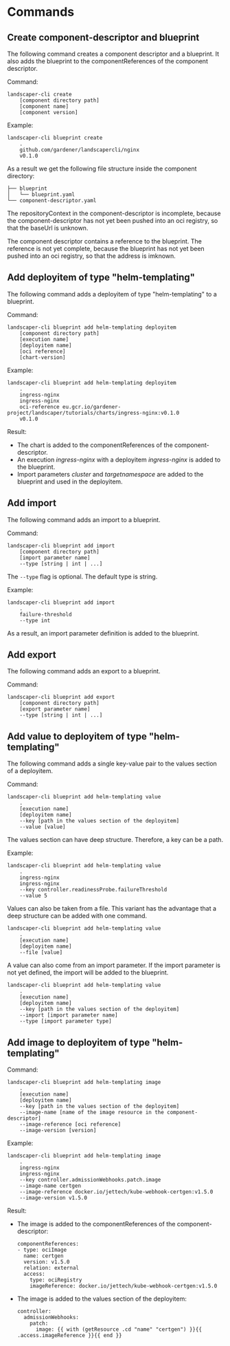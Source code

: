 # Commands

## Create component-descriptor and blueprint

The following command creates a component descriptor and a blueprint. It also adds the blueprint to the componentReferences of the component descriptor.

Command:

```
landscaper-cli create
    [component directory path]
    [component name]
    [component version]
```

Example:

```
landscaper-cli blueprint create
    .
    github.com/gardener/landscapercli/nginx
    v0.1.0
```

As a result we get the following file structure inside the component directory:

```
├── blueprint
│   └── blueprint.yaml
└── component-descriptor.yaml
```

The repositoryContext in the component-descriptor is incomplete, because the component-descriptor has not yet been pushed into an oci registry, so that the baseUrl is unknown.

The component descriptor contains a reference to the blueprint. The reference is not yet complete, because the blueprint has not yet been pushed into an oci registry, so that the address is imknown. 

## Add deployitem of type "helm-templating"

The following command adds a deployitem of type "helm-templating" to a blueprint.

Command:

```
landscaper-cli blueprint add helm-templating deployitem
    [component directory path]
    [execution name]
    [deployitem name]
    [oci reference]
    [chart-version]
```

Example:

```
landscaper-cli blueprint add helm-templating deployitem
    .
    ingress-nginx
    ingress-nginx
    oci-reference eu.gcr.io/gardener-project/landscaper/tutorials/charts/ingress-nginx:v0.1.0
    v0.1.0
```

Result:

- The chart is added to the componentReferences of the component-descriptor.
- An execution *ingress-nginx* with a deployitem *ingress-nginx* is added to the blueprint. 
- Import parameters *cluster* and *targetnamespace* are added to the blueprint and used in the deployitem.

## Add import

The following command adds an import to a blueprint.

Command:

```
landscaper-cli blueprint add import
    [component directory path]
    [import parameter name]
    --type [string | int | ...]
```

The `--type` flag is optional. The default type is string.

Example:

```
landscaper-cli blueprint add import
    .
    failure-threshold
    --type int
```

As a result, an import parameter definition is added to the blueprint.

## Add export

The following command adds an export to a blueprint.

Command:

```
landscaper-cli blueprint add export
    [component directory path]
    [export parameter name]
    --type [string | int | ...]
```

## Add value to deployitem of type "helm-templating"

The following command adds a single key-value pair to the values section of a deployitem.

Command:

```
landscaper-cli blueprint add helm-templating value 
    .
    [execution name]
    [deployitem name]
    --key [path in the values section of the deployitem]
    --value [value]
```

The values section can have deep structure. Therefore, a key can be a path.

Example:

```
landscaper-cli blueprint add helm-templating value
    .
    ingress-nginx
    ingress-nginx
    --key controller.readinessProbe.failureThreshold
    --value 5
```

Values can also be taken from a file. This variant has the advantage that a deep structure can be added with one command. 

````
landscaper-cli blueprint add helm-templating value
    .
    [execution name]
    [deployitem name]
    --file [value]
````

A value can also come from an import parameter. If the import parameter is not yet defined, the import will be added to the blueprint.

```
landscaper-cli blueprint add helm-templating value
    .
    [execution name]
    [deployitem name]
    --key [path in the values section of the deployitem]
    --import [import parameter name]
    --type [import parameter type]
```

## Add image to deployitem of type "helm-templating"

Command:

```
landscaper-cli blueprint add helm-templating image
    .
    [execution name]
    [deployitem name]
    --key [path in the values section of the deployitem]
    --image-name [name of the image resource in the component-descriptor]
    --image-reference [oci reference]
    --image-version [version]
```

Example:

```
landscaper-cli blueprint add helm-templating image
    .
    ingress-nginx
    ingress-nginx
    --key controller.admissionWebhooks.patch.image
    --image-name certgen
    --image-reference docker.io/jettech/kube-webhook-certgen:v1.5.0
    --image-version v1.5.0
```

Result:

- The image is added to the componentReferences of the component-descriptor:

  ```
  componentReferences:
  - type: ociImage
    name: certgen
    version: v1.5.0
    relation: external
    access:
      type: ociRegistry
      imageReference: docker.io/jettech/kube-webhook-certgen:v1.5.0
  ```

- The image is added to the values section of the deployitem:

  ```
  controller:
    admissionWebhooks:
      patch:
        image: {{ with (getResource .cd "name" "certgen") }}{{ .access.imageReference }}{{ end }}
  ```

  